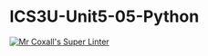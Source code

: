 # ICS3U-Unit5-05-Python
[![Mr Coxall's Super Linter](https://github.com/zaida-hammmel2108/ICS3U-Unit5-05-Python/workflows/Mr%20Coxall's%20Super%20Linter/badge.svg)](https://github.com/zaida-hammmel2108/ICS3U-Unit5-05-Python/actions/)

